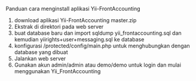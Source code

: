 Panduan cara menginstall aplikasi Yii-FrontAccounting
1. download aplikasi Yii-FrontAccounting master.zip
2. Ekstrak di direktori pada web server
3. buat database baru dan import sqldump yii_frontaccounting.sql dan kemudian yiirights+user+messaging.sql ke database
4. konfigurasi /protected/config/main.php untuk menghubungkan dengan database yang dibuat
6. Jalankan web server 
7. Gunakan akun admin/admin atau demo/demo untuk login dan mulai menggunakan Yii_FrontAccounting